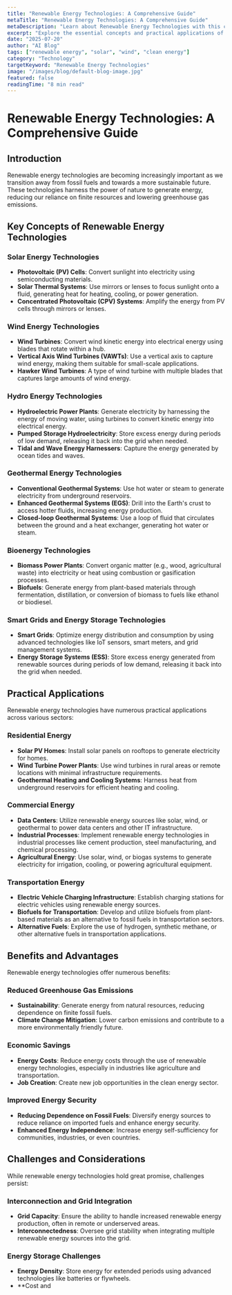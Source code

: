 ```yaml
---
title: "Renewable Energy Technologies: A Comprehensive Guide"
metaTitle: "Renewable Energy Technologies: A Comprehensive Guide"
metaDescription: "Learn about Renewable Energy Technologies with this comprehensive guide covering key concepts, applications, and best practices."
excerpt: "Explore the essential concepts and practical applications of Renewable Energy Technologies in this detailed guide."
date: "2025-07-20"
author: "AI Blog"
tags: ["renewable energy", "solar", "wind", "clean energy"]
category: "Technology"
targetKeyword: "Renewable Energy Technologies"
image: "/images/blog/default-blog-image.jpg"
featured: false
readingTime: "8 min read"
---
```


# Renewable Energy Technologies: A Comprehensive Guide

## Introduction
Renewable energy technologies are becoming increasingly important as we transition away from fossil fuels and towards a more sustainable future. These technologies harness the power of nature to generate energy, reducing our reliance on finite resources and lowering greenhouse gas emissions.

## Key Concepts of Renewable Energy Technologies
### Solar Energy Technologies

* **Photovoltaic (PV) Cells**: Convert sunlight into electricity using semiconducting materials.
* **Solar Thermal Systems**: Use mirrors or lenses to focus sunlight onto a fluid, generating heat for heating, cooling, or power generation.
* **Concentrated Photovoltaic (CPV) Systems**: Amplify the energy from PV cells through mirrors or lenses.

### Wind Energy Technologies

* **Wind Turbines**: Convert wind kinetic energy into electrical energy using blades that rotate within a hub.
* **Vertical Axis Wind Turbines (VAWTs)**: Use a vertical axis to capture wind energy, making them suitable for small-scale applications.
* **Hawker Wind Turbines**: A type of wind turbine with multiple blades that captures large amounts of wind energy.

### Hydro Energy Technologies

* **Hydroelectric Power Plants**: Generate electricity by harnessing the energy of moving water, using turbines to convert kinetic energy into electrical energy.
* **Pumped Storage Hydroelectricity**: Store excess energy during periods of low demand, releasing it back into the grid when needed.
* **Tidal and Wave Energy Harnessers**: Capture the energy generated by ocean tides and waves.

### Geothermal Energy Technologies

* **Conventional Geothermal Systems**: Use hot water or steam to generate electricity from underground reservoirs.
* **Enhanced Geothermal Systems (EGS)**: Drill into the Earth's crust to access hotter fluids, increasing energy production.
* **Closed-loop Geothermal Systems**: Use a loop of fluid that circulates between the ground and a heat exchanger, generating hot water or steam.

### Bioenergy Technologies

* **Biomass Power Plants**: Convert organic matter (e.g., wood, agricultural waste) into electricity or heat using combustion or gasification processes.
* **Biofuels**: Generate energy from plant-based materials through fermentation, distillation, or conversion of biomass to fuels like ethanol or biodiesel.

### Smart Grids and Energy Storage Technologies

* **Smart Grids**: Optimize energy distribution and consumption by using advanced technologies like IoT sensors, smart meters, and grid management systems.
* **Energy Storage Systems (ESS)**: Store excess energy generated from renewable sources during periods of low demand, releasing it back into the grid when needed.

## Practical Applications
Renewable energy technologies have numerous practical applications across various sectors:

### Residential Energy

* **Solar PV Homes**: Install solar panels on rooftops to generate electricity for homes.
* **Wind Turbine Power Plants**: Use wind turbines in rural areas or remote locations with minimal infrastructure requirements.
* **Geothermal Heating and Cooling Systems**: Harness heat from underground reservoirs for efficient heating and cooling.

### Commercial Energy

* **Data Centers**: Utilize renewable energy sources like solar, wind, or geothermal to power data centers and other IT infrastructure.
* **Industrial Processes**: Implement renewable energy technologies in industrial processes like cement production, steel manufacturing, and chemical processing.
* **Agricultural Energy**: Use solar, wind, or biogas systems to generate electricity for irrigation, cooling, or powering agricultural equipment.

### Transportation Energy

* **Electric Vehicle Charging Infrastructure**: Establish charging stations for electric vehicles using renewable energy sources.
* **Biofuels for Transportation**: Develop and utilize biofuels from plant-based materials as an alternative to fossil fuels in transportation sectors.
* **Alternative Fuels**: Explore the use of hydrogen, synthetic methane, or other alternative fuels in transportation applications.

## Benefits and Advantages
Renewable energy technologies offer numerous benefits:

### Reduced Greenhouse Gas Emissions

* **Sustainability**: Generate energy from natural resources, reducing dependence on finite fossil fuels.
* **Climate Change Mitigation**: Lower carbon emissions and contribute to a more environmentally friendly future.

### Economic Savings

* **Energy Costs**: Reduce energy costs through the use of renewable energy technologies, especially in industries like agriculture and transportation.
* **Job Creation**: Create new job opportunities in the clean energy sector.

### Improved Energy Security

* **Reducing Dependence on Fossil Fuels**: Diversify energy sources to reduce reliance on imported fuels and enhance energy security.
* **Enhanced Energy Independence**: Increase energy self-sufficiency for communities, industries, or even countries.

## Challenges and Considerations
While renewable energy technologies hold great promise, challenges persist:

### Interconnection and Grid Integration

* **Grid Capacity**: Ensure the ability to handle increased renewable energy production, often in remote or underserved areas.
* **Interconnectedness**: Oversee grid stability when integrating multiple renewable energy sources into the grid.

### Energy Storage Challenges

* **Energy Density**: Store energy for extended periods using advanced technologies like batteries or flywheels.
* **Cost and